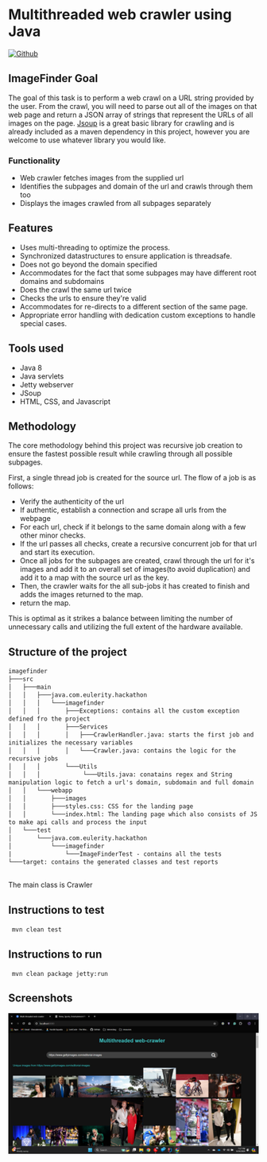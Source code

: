 # Multithreaded web crawler using Java

[![Github](https://img.icons8.com/3d-fluency/94/github.png)](https://github.com/thecoderenroute/Image-WebCrawler-servlet)

## ImageFinder Goal

The goal of this task is to perform a web crawl on a URL string provided by the user. From the crawl, you will need to
parse out all of the images on that web page and return a JSON array of strings that represent the URLs of all images on
the page. [Jsoup](https://jsoup.org/) is a great basic library for crawling and is already included as a maven
dependency in this project, however you are welcome to use whatever library you would like.

### Functionality

- Web crawler fetches images from the supplied url
- Identifies the subpages and domain of the url and crawls through them too
- Displays the images crawled from all subpages separately

## Features

- Uses multi-threading to optimize the process.
- Synchronized datastructures to ensure application is threadsafe.
- Does not go beyond the domain specified
- Accommodates for the fact that some subpages may have different root domains and subdomains
- Does the crawl the same url twice
- Checks the urls to ensure they're valid
- Accommodates for re-directs to a different section of the same page.
- Appropriate error handling with dedication custom exceptions to handle special cases.

## Tools used

- Java 8
- Java servlets
- Jetty webserver
- JSoup
- HTML, CSS, and Javascript

## Methodology

The core methodology behind this project was recursive job creation to ensure the fastest possible result
while crawling through all possible subpages.

First, a single thread job is created for the source url. The flow of a job is as follows:

- Verify the authenticity of the url
- If authentic, establish a connection and scrape all urls from the webpage
- For each url, check if it belongs to the same domain along with a few other minor checks.
- If the url passes all checks, create a recursive concurrent job for that url and start its execution.
- Once all jobs for the subpages are created, crawl through the url for it's images and add it to an overall set of
  images(to avoid duplication) and add it to a map with the source url as the key.
- Then, the crawler waits for the all sub-jobs it has created to finish and adds the images returned to the map.
- return the map.

This is optimal as it strikes a balance between limiting the number of unnecessary calls and utilizing the full extent
of the hardware available.

## Structure of the project

```
imagefinder
├───src
│   ├───main
│   │   ├───java.com.eulerity.hackathon
│   │   │   └───imagefinder
│   │   │       ├───Exceptions: contains all the custom exception defined fro the project
│   │   │       ├───Services
│   │   │       │   ├───CrawlerHandler.java: starts the first job and initializes the necessary variables
│   │   │       │   └───Crawler.java: contains the logic for the recursive jobs
│   │   │       └───Utils
│   │   │            └───Utils.java: conatains regex and String manipulation logic to fetch a url's domain, subdomain and full domain
│   │   └───webapp
│   │       ├───images
│   │       ├───styles.css: CSS for the landing page
│   │       └───index.html: The landing page which also consists of JS to make api calls and process the input
│   └───test
│       └───java.com.eulerity.hackathon
│           └───imagefinder
|               └───ImageFinderTest - contains all the tests
└───target: contains the generated classes and test reports
    
```

The main class is Crawler

## Instructions to test

<code> mvn clean test </code>

## Instructions to run

<code> mvn clean package jetty:run</code>


## Screenshots

![img_1.png](img_1.png)

